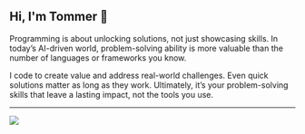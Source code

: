 ## Hi, I'm Tommer 👋

Programming is about unlocking solutions, not just showcasing skills. In today’s AI-driven world, problem-solving ability is more valuable than the number of languages or frameworks you know.

I code to create value and address real-world challenges. Even quick solutions matter as long as they work. Ultimately, it’s your problem-solving skills that leave a lasting impact, not the tools you use.

---
![](https://komarev.com/ghpvc/?username=SouirTommer&color=green)

